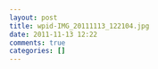 ```yaml
---
layout: post
title: wpid-IMG_20111113_122104.jpg
date: 2011-11-13 12:22
comments: true
categories: []
---
```


